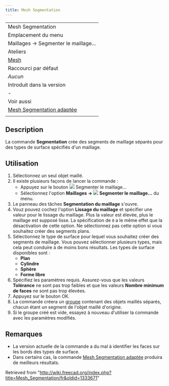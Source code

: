 ```yaml
---
title: Mesh Segmentation
---
```

|  |
| --- |
| Mesh Segmentation |
| Emplacement du menu |
| Maillages → Segmenter le maillage... |
| Ateliers |
| [Mesh](/Mesh_Workbench/fr "Mesh Workbench/fr") |
| Raccourci par défaut |
| *Aucun* |
| Introduit dans la version |
| - |
| Voir aussi |
| [Mesh Segmentation adaptée](/Mesh_SegmentationBestFit/fr "Mesh SegmentationBestFit/fr") |
|  |

## Description

La commande **Segmentation** crée des segments de maillage séparés pour des types de surface spécifiés d'un maillage.

## Utilisation

1. Sélectionnez un seul objet maillé.
2. Il existe plusieurs façons de lancer la commande :
   * Appuyez sur le bouton ![](/images/Mesh_Segmentation.svg) Segmenter le maillage...
   * Sélectionnez l'option **Maillages → ![](/images/Mesh_Segmentation.svg) Segmenter le maillage...** du menu.
3. Le panneau des tâches **Segmentation du maillage** s'ouvre.
4. Vouz pouvez cochez l'option **Lissage du maillage** et spécifier une valeur pour le lissage du maillage. Plus la valeur est élevée, plus le maillage est supposé lisse. La spécification de `0` a le même effet que la désactivation de cette option. Ne sélectionnez pas cette option si vous souhaitez créer des segments plans.
5. Sélectionnez le type de surface pour lequel vous souhaitez créer des segments de maillage. Vous pouvez sélectionner plusieurs types, mais cela peut conduire à de moins bons résultats. Les types de surface disponibles sont :
   * **Plan**
   * **Cylindre**
   * **Sphère**
   * **Forme libre**
6. Spécifiez les paramètres requis. Assurez-vous que les valeurs **Tolérance** ne sont pas trop faibles et que les valeurs **Nombre minimum de faces** ne sont pas trop élevées.
7. Appuyez sur le bouton OK.
8. La commande créera un [groupe](/Std_Group/fr "Std Group/fr") contenant des objets maillés séparés, chacun étant un segment de l'objet maillé d'origine.
9. Si le groupe créé est vide, essayez à nouveau d'utiliser la commande avec les paramètres modifiés.

## Remarques

* La version actuelle de la commande a du mal à identifier les faces sur les bords des types de surface.
* Dans certains cas, la commande [Mesh Segmentation adaptée](/Mesh_SegmentationBestFit/fr "Mesh SegmentationBestFit/fr") produira de meilleurs résultats.

Retrieved from "<http://wiki.freecad.org/index.php?title=Mesh_Segmentation/fr&oldid=1333671>"